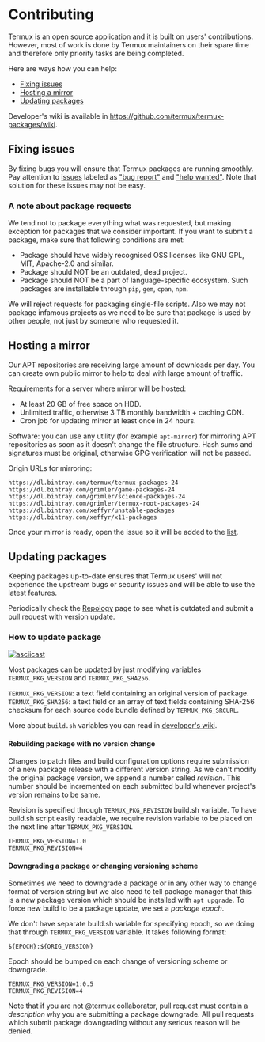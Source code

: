 # Contributing

Termux is an open source application and it is built on users' contributions. However, most of work is done by Termux
maintainers on their spare time and therefore only priority tasks are being completed.

Here are ways how you can help:
- [Fixing issues](#fixing-issues)
- [Hosting a mirror](#hosting-a-mirror)
- [Updating packages](#updating-packages)

Developer's wiki is available in https://github.com/termux/termux-packages/wiki.

## Fixing issues

By fixing bugs you will ensure that Termux packages are running smoothly. Pay attention to [issues](https://github.com/termux/termux-packages/issues) labeled as ["bug report"](https://github.com/termux/termux-packages/issues?q=is%3Aopen+is%3Aissue+label%3A%22bug+report%22) and
["help wanted"](https://github.com/termux/termux-packages/issues?q=is%3Aopen+is%3Aissue+label%3A%22help+wanted%22). Note that
solution for these issues may not be easy.

### A note about package requests

We tend not to package everything what was requested, but making exception for packages that we consider important. If you
want to submit a package, make sure that following conditions are met:
- Package should have widely recognised OSS licenses like GNU GPL, MIT, Apache-2.0 and similar.
- Package should NOT be an outdated, dead project.
- Package should NOT be a part of language-specific ecosystem. Such packages are installable through `pip`, `gem`, `cpan`, `npm`.

We will reject requests for packaging single-file scripts. Also we may not package infamous projects as we need to be sure
that package is used by other people, not just by someone who requested it.

## Hosting a mirror

Our APT repositories are receiving large amount of downloads per day. You can create own public mirror to help to deal with
large amount of traffic.

Requirements for a server where mirror will be hosted:
- At least 20 GB of free space on HDD.
- Unlimited traffic, otherwise 3 TB monthly bandwidth + caching CDN.
- Cron job for updating mirror at least once in 24 hours.

Software: you can use any utility (for example `apt-mirror`) for mirroring APT repositories as soon as it doesn't change
the file structure. Hash sums and signatures must be original, otherwise GPG verification will not be passed.

Origin URLs for mirroring:
```
https://dl.bintray.com/termux/termux-packages-24
https://dl.bintray.com/grimler/game-packages-24
https://dl.bintray.com/grimler/science-packages-24
https://dl.bintray.com/grimler/termux-root-packages-24
https://dl.bintray.com/xeffyr/unstable-packages
https://dl.bintray.com/xeffyr/x11-packages
```

Once your mirror is ready, open the issue so it will be added to the [list](https://github.com/termux/termux-packages/wiki/Mirrors).

## Updating packages

Keeping packages up-to-date ensures that Termux users' will not experience the upstream bugs or security issues and will be
able to use the latest features.

Periodically check the [Repology](https://repology.org/projects/?inrepo=termux&outdated=1) page to see what is outdated and
submit a pull request with version update.

### How to update package

[![asciicast](https://asciinema.org/a/gVwMqf1bGbqrXmuILvxozy3IG.svg)](https://asciinema.org/a/gVwMqf1bGbqrXmuILvxozy3IG?autoplay=1&speed=2.0)

Most packages can be updated by just modifying variables `TERMUX_PKG_VERSION` and `TERMUX_PKG_SHA256`.

`TERMUX_PKG_VERSION`: a text field containing an original version of package.
`TERMUX_PKG_SHA256`: a text field or an array of text fields containing SHA-256 checksum for each source code bundle defined by `TERMUX_PKG_SRCURL`.

More about `build.sh` variables you can read in [developer's wiki](https://github.com/termux/termux-packages/wiki/Creating-new-package#table-of-available-package-control-fields).

#### Rebuilding package with no version change

Changes to patch files and build configuration options require submission of a new package release with a different version string. As we can't
modify the original package version, we append a number called *revision*. This number should be incremented on each submitted build whenever
project's version remains to be same.

Revision is specified through `TERMUX_PKG_REVISION` build.sh variable. To have build.sh script easily readable, we require revision variable to
be placed on the next line after `TERMUX_PKG_VERSION`.

```
TERMUX_PKG_VERSION=1.0
TERMUX_PKG_REVISION=4
```

#### Downgrading a package or changing versioning scheme

Sometimes we need to downgrade a package or in any other way to change format of version string but we also need to tell package manager that
this is a new package version which should be installed with `apt upgrade`. To force new build to be a package update, we set a *package epoch*.

We don't have separate build.sh variable for specifying epoch, so we doing that through `TERMUX_PKG_VERSION` variable. It takes following
format:
```
${EPOCH}:${ORIG_VERSION}
```

Epoch should be bumped on each change of versioning scheme or downgrade.

```
TERMUX_PKG_VERSION=1:0.5
TERMUX_PKG_REVISION=4
```

Note that if you are not @termux collaborator, pull request must contain a *description* why you are submitting a package downgrade.
All pull requests which submit package downgrading without any serious reason will be denied.

